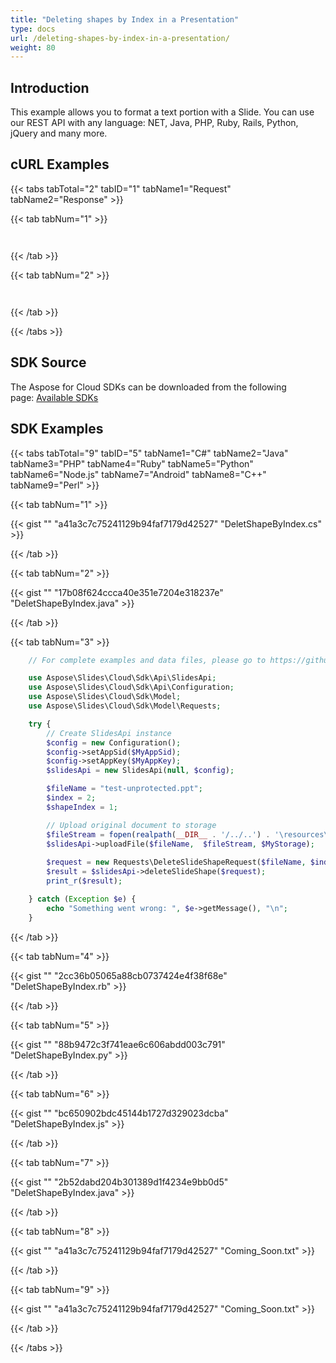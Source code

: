 ```yaml
---
title: "Deleting shapes by Index in a Presentation"
type: docs
url: /deleting-shapes-by-index-in-a-presentation/
weight: 80
---
```



## **Introduction**
This example allows you to format a text portion with a Slide. You can use our REST API with any language: NET, Java, PHP, Ruby, Rails, Python, jQuery and many more.
## **cURL Examples**
{{< tabs tabTotal="2" tabID="1" tabName1="Request" tabName2="Response" >}}

{{< tab tabNum="1" >}}

```java



```

{{< /tab >}}

{{< tab tabNum="2" >}}

```java



```

{{< /tab >}}

{{< /tabs >}}
## **SDK Source**
The Aspose for Cloud SDKs can be downloaded from the following page: [Available SDKs](/slides/available-sdks/)
## **SDK Examples**
{{< tabs tabTotal="9" tabID="5" tabName1="C#" tabName2="Java" tabName3="PHP" tabName4="Ruby" tabName5="Python" tabName6="Node.js" tabName7="Android" tabName8="C++" tabName9="Perl" >}}

{{< tab tabNum="1" >}}

{{< gist "" "a41a3c7c75241129b94faf7179d42527" "DeletShapeByIndex.cs" >}}

{{< /tab >}}

{{< tab tabNum="2" >}}

{{< gist "" "17b08f624ccca40e351e7204e318237e" "DeletShapeByIndex.java" >}}

{{< /tab >}}

{{< tab tabNum="3" >}}

```php
    // For complete examples and data files, please go to https://github.com/aspose-slides-cloud/aspose-slides-cloud-php

    use Aspose\Slides\Cloud\Sdk\Api\SlidesApi;
    use Aspose\Slides\Cloud\Sdk\Api\Configuration;
    use Aspose\Slides\Cloud\Sdk\Model;
    use Aspose\Slides\Cloud\Sdk\Model\Requests;

    try {
        // Create SlidesApi instance
        $config = new Configuration();
        $config->setAppSid($MyAppSid);
        $config->setAppKey($MyAppKey);
        $slidesApi = new SlidesApi(null, $config);

        $fileName = "test-unprotected.ppt";
        $index = 2;
        $shapeIndex = 1;

        // Upload original document to storage
        $fileStream = fopen(realpath(__DIR__ . '/../..') . '\resources\\' . $fileName, 'r');
        $slidesApi->uploadFile($fileName,  $fileStream, $MyStorage);
        
        $request = new Requests\DeleteSlideShapeRequest($fileName, $index, $shapeIndex);
        $result = $slidesApi->deleteSlideShape($request);
        print_r($result);

    } catch (Exception $e) {
        echo "Something went wrong: ", $e->getMessage(), "\n";
    }
```

{{< /tab >}}

{{< tab tabNum="4" >}}

{{< gist "" "2cc36b05065a88cb0737424e4f38f68e" "DeletShapeByIndex.rb" >}}

{{< /tab >}}

{{< tab tabNum="5" >}}

{{< gist "" "88b9472c3f741eae6c606abdd003c791" "DeletShapeByIndex.py" >}}

{{< /tab >}}

{{< tab tabNum="6" >}}

{{< gist "" "bc650902bdc45144b1727d329023dcba" "DeletShapeByIndex.js" >}}

{{< /tab >}}

{{< tab tabNum="7" >}}

{{< gist "" "2b52dabd204b301389d1f4234e9bb0d5" "DeletShapeByIndex.java" >}}

{{< /tab >}}

{{< tab tabNum="8" >}}

{{< gist "" "a41a3c7c75241129b94faf7179d42527" "Coming_Soon.txt" >}}

{{< /tab >}}

{{< tab tabNum="9" >}}

{{< gist "" "a41a3c7c75241129b94faf7179d42527" "Coming_Soon.txt" >}}

{{< /tab >}}

{{< /tabs >}}

